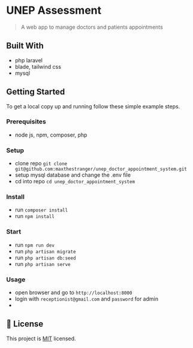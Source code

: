 # UNEP Assessment

> A web app to manage doctors and patients appointments

## Built With

- php laravel
- blade, tailwind css
- mysql

## Getting Started

To get a local copy up and running follow these simple example steps.

### Prerequisites

- node js, npm, composer, php

### Setup

- clone repo `git clone git@github.com:maxthestranger/unep_doctor_appointment_system.git`
- setup mysql database and change the .env file
- cd into repo `cd unep_doctor_appointment_system`

### Install

- run `composer install`
- run `npm install`

### Start

- run `npm run dev`
- run `php artisan migrate`
- run `php artisan db:seed`
- run `php artisan serve`

### Usage

- open browser and go to `http://localhost:8000`
- login with `receptionist@gmail.com` and `password` for admin
- 
## 📝 License

This project is [MIT](./LICENSE) licensed.
